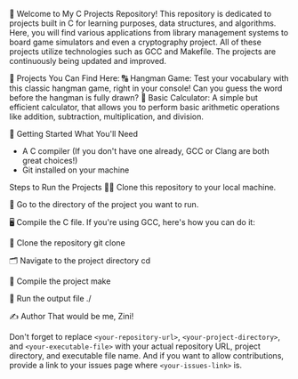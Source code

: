 👋 Welcome to My C Projects Repository!
This repository is dedicated to projects built in C for learning purposes, data structures, and algorithms. Here, you will find various applications from library management systems to board game simulators and even a cryptography project. All of these projects utilize technologies such as GCC and Makefile. The projects are continuously being updated and improved.

🎲 Projects You Can Find Here:
🔠 Hangman Game: Test your vocabulary with this classic hangman game, right in your console! Can you guess the word before the hangman is fully drawn?
🧮 Basic Calculator: A simple but efficient calculator, that allows you to perform basic arithmetic operations like addition, subtraction, multiplication, and division.

🚀 Getting Started
What You'll Need
- A C compiler (If you don't have one already, GCC or Clang are both great choices!)
- Git installed on your machine

Steps to Run the Projects
👯‍♂️ Clone this repository to your local machine.

📂 Go to the directory of the project you want to run.

🖥️ Compile the C file. If you're using GCC, here's how you can do it:

🔄 Clone the repository
git clone <repository-url>

🗂️ Navigate to the project directory
cd <project-directory>

🔨 Compile the project
make

🚀 Run the output file
./<executable-file>

✍️ Author
That would be me, Zini!


Don't forget to replace `<your-repository-url>`, `<your-project-directory>`, and `<your-executable-file>` with your actual repository URL, project directory, and executable file name. And if you want to allow contributions, provide a link to your issues page where `<your-issues-link>` is.
